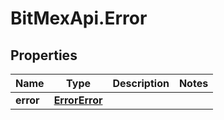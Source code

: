# BitMexApi.Error

## Properties
Name | Type | Description | Notes
------------ | ------------- | ------------- | -------------
**error** | [**ErrorError**](ErrorError.md) |  | 


